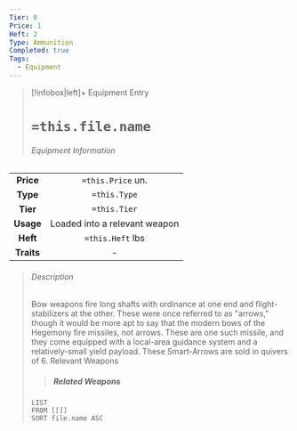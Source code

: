 ```yaml
---
Tier: 0
Price: 1
Heft: 2
Type: Ammunition
Completed: true
Tags:
  - Equipment
---
```

> [!infobox|left]+ Equipment Entry
> # `=this.file.name`
> ###### Equipment Information
|            |                               |
|:----------:|:-----------------------------:|
| **Price**  |       `=this.Price` un.       |
|  **Type**  |         `=this.Type`          |
|  **Tier**  |         `=this.Tier`          |
| **Usage**  | Loaded into a relevant weapon |
|  **Heft**  |       `=this.Heft` lbs        |
| **Traits** |               -               |
> ###### *Description*
> Bow weapons fire long shafts with ordinance at one end and flight-stabilizers at the other. These were once referred to as "arrows," though it would be more apt to say that the modern bows of the Hegemony fire missiles, not arrows. These are one such missile, and they come equipped with a local-area guidance system and a relatively-small yield payload. These Smart-Arrows are sold in quivers of 6.
> Relevant Weapons
> > ##### Related Weapons
> ```dataview
> LIST 
> FROM [[]]
> SORT file.name ASC
> ```

